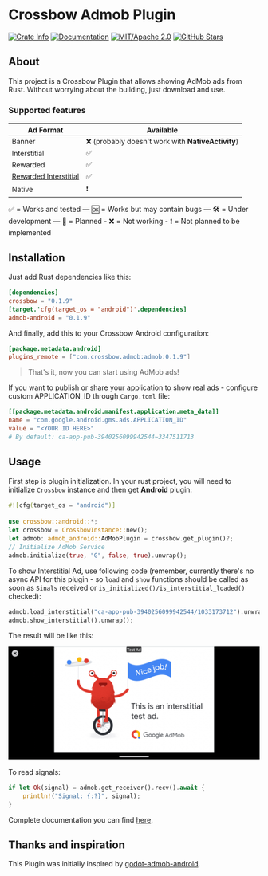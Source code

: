 # Crossbow Admob Plugin

[![Crate Info](https://img.shields.io/crates/v/admob-android.svg)](https://crates.io/crates/admob-android)
[![Documentation](https://img.shields.io/badge/docs.rs-admob_android-green)](https://docs.rs/admob-android/)
[![MIT/Apache 2.0](https://img.shields.io/badge/license-MIT%2FApache-blue.svg)](https://github.com/dodorare/crossbow#license)
[![GitHub Stars](https://img.shields.io/github/stars/dodorare/crossbow.svg?style=social)](https://github.com/dodorare/crossbow/stargazers)

## About

This project is a Crossbow Plugin that allows showing AdMob ads from Rust. Without worrying about the building, just download and use.

### Supported features

| Ad Format | Available |
| ---- | ----------- |
| Banner | ❌ (probably doesn't work with **NativeActivity**) |
| Interstitial | ✅ |
| Rewarded | ✅ |
| [Rewarded Interstitial](https://support.google.com/admob/answer/9884467) | ✅ |
| Native | ❗ |

✅ = Works and tested — 🆗 = Works but may contain bugs — 🛠 = Under development — 📝 = Planned - ❌ = Not working - ❗ = Not planned to be implemented

## Installation

Just add Rust dependencies like this:

```toml
[dependencies]
crossbow = "0.1.9"
[target.'cfg(target_os = "android")'.dependencies]
admob-android = "0.1.9"
```

And finally, add this to your Crossbow Android configuration:

```toml
[package.metadata.android]
plugins_remote = ["com.crossbow.admob:admob:0.1.9"]
```

> That's it, now you can start using AdMob ads!

If you want to publish or share your application to show real ads - configure custom APPLICATION_ID through `Cargo.toml` file:

```toml
[[package.metadata.android.manifest.application.meta_data]]
name = "com.google.android.gms.ads.APPLICATION_ID"
value = "<YOUR ID HERE>"
# By default: ca-app-pub-3940256099942544~3347511713
```

## Usage

First step is plugin initialization. In your rust project, you will need to initialize `Crossbow` instance and then get **Android** plugin:

```rust
#![cfg(target_os = "android")]

use crossbow::android::*;
let crossbow = CrossbowInstance::new();
let admob: admob_android::AdMobPlugin = crossbow.get_plugin()?;
// Initialize AdMob Service
admob.initialize(true, "G", false, true).unwrap();
```

To show Interstitial Ad, use following code (remember, currently there's no async API for this plugin - so `load` and `show` functions should be called as soon as `Sinals` received or `is_initialized()/is_interstitial_loaded()` checked):

```rust
admob.load_interstitial("ca-app-pub-3940256099942544/1033173712").unwrap();
admob.show_interstitial().unwrap();
```

The result will be like this:

![AdMob Ad Result Example](../../assets/images/admob-example.png)

To read signals:

```rust
if let Ok(signal) = admob.get_receiver().recv().await {
    println!("Signal: {:?}", signal);
}
```

Complete documentation you can find [here](https://docs.rs/admob-android/).

## Thanks and inspiration

This Plugin was initially inspired by [godot-admob-android](https://github.com/Poing-Studios/godot-admob-android).

